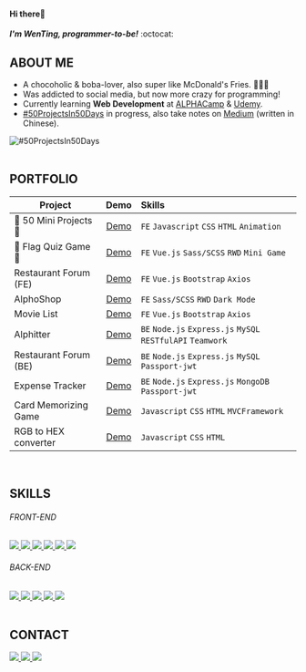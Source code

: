 <!--
### Hi there 👋

**wentingliuu/wentingliuu** is a ✨ _special_ ✨ repository because its `README.md` (this file) appears on your GitHub profile.

Here are some ideas to get you started:

- 🔭 I’m currently working on ...
- 🌱 I’m currently learning ...
- 👯 I’m looking to collaborate on ...
- 🤔 I’m looking for help with ...
- 💬 Ask me about ...
- 📫 How to reach me: ...
- 😄 Pronouns: ...
- ⚡ Fun fact: ...
-->

#### Hi there👋 
***I'm WenTing, programmer-to-be!*** :octocat:
<br>

## ABOUT ME
- A chocoholic & boba-lover, also super like McDonald's Fries. 🍫🧋🍟
- Was addicted to social media, but now more crazy for programming!
- Currently learning **Web Development** at [ALPHACamp](https://tw.alphacamp.co/) & [Udemy](https://www.udemy.com/).
- [#50ProjectsIn50Days](https://github.com/wentingliuu/50projects50days) in progress, also take notes on [Medium](https://wentingliuu.medium.com/50projects50days-%E5%AD%B8%E7%BF%92%E7%AD%86%E8%A8%98-46a81a2cede) (written in Chinese).

![#50ProjectsIn50Days](https://github.com/wentingliuu/wentingliuu/blob/main/main-page-hover.gif)
<br>
<br>

## PORTFOLIO 
| **Project**           | **Demo**    | **Skills**                                          |
| --------------------- |:-----------:| :-------------------------------------------------- |
| 🌟 50 Mini Projects 🌟 |[Demo](https://wentingliuu.github.io/50projects50days/)| `FE` `Javascript` `CSS` `HTML` `Animation`                 |
| 🌟 Flag Quiz Game 🌟   |[Demo](https://wentingliuu.github.io/flag-quiz-game)   | `FE` `Vue.js` `Sass/SCSS` `RWD` `Mini Game`                |
| Restaurant Forum (FE) |[Demo](https://wentingliuu.github.io/restaurant-forum)  | `FE` `Vue.js` `Bootstrap` `Axios`                          |
| AlphoShop             |[Demo](https://wentingliuu.github.io/alpha-shop)        | `FE` `Sass/SCSS` `RWD` `Dark Mode`                         |
| Movie List            |[Demo](https://codepen.io/wentingliuu/pen/NWwggGo)      | `FE` `Vue.js` `Bootstrap` `Axios`                          |
| Alphitter             |[Demo](https://sh330035.github.io/twitter-frontend)     | `BE` `Node.js` `Express.js` `MySQL` `RESTfulAPI` `Teamwork`|
| Restaurant Forum (BE) |[Demo](https://floating-dusk-15723.herokuapp.com)       | `BE` `Node.js` `Express.js` `MySQL` `Passport-jwt`         |
| Expense Tracker       |[Demo](https://morning-wave-00395.herokuapp.com/)       | `BE` `Node.js` `Express.js` `MongoDB` `Passport-jwt`       |
| Card Memorizing Game  |[Demo](https://codepen.io/wentingliuu/full/ExXaKpK)     | `Javascript` `CSS` `HTML` `MVCFramework`                   |
| RGB to HEX converter  |[Demo](https://codepen.io/wentingliuu/full/KKmvjyq)     | `Javascript` `CSS` `HTML`                                  |

<br>

## SKILLS
###### FRONT-END
<a href="https://www.javascript.com/">
  <img src="https://img.shields.io/badge/JavaScript-323330?style=for-the-badge&logo=javascript&logoColor=F7DF1E">
</a>
<a href="https://html.com/">
  <img src="https://img.shields.io/badge/HTML-E34F26?style=for-the-badge&logo=HTML5&logoColor=white">
</a>
<a href="https://www.w3schools.com/css/">
  <img src="https://img.shields.io/badge/CSS-1572B6?style=for-the-badge&logo=CSS3&logoColor=white">
</a>
<a href="https://vuejs.org/">
  <img src="https://img.shields.io/badge/Vue.js-4FC08D?style=for-the-badge&logo=Vue.js&logoColor=white">
</a>
<a href="https://sass-lang.com/">
  <img src="https://img.shields.io/badge/Sass-CC6699?style=for-the-badge&logo=Sass&logoColor=white">
</a>
<a href="https://getbootstrap.com/">
  <img src="https://img.shields.io/badge/Bootstrap-7952B3?style=for-the-badge&logo=Bootstrap&logoColor=white">
</a>
<br>

###### BACK-END
<a href="https://nodejs.org/en/">
  <img src="https://img.shields.io/badge/NODE.JS-339933?style=for-the-badge&logo=Node.js&logoColor=white">
</a>
<a href="https://expressjs.com/">
  <img src="https://img.shields.io/badge/Express.js-339933?style=for-the-badge&logo=Node.js&logoColor=white">
</a>
<a href="https://www.mongodb.com/">
  <img src="https://img.shields.io/badge/MongoDB-4EA94B?style=for-the-badge&logo=mongodb&logoColor=white">
</a>
<a href="https://www.mysql.com/">
  <img src="https://img.shields.io/badge/MySQL-00000F?style=for-the-badge&logo=mysql&logoColor=white">
</a>
<a href="https://www.heroku.com/">
  <img src="https://img.shields.io/badge/Heroku-430098?style=for-the-badge&logo=heroku&logoColor=white">
</a>
<br>
<br>

## CONTACT
<p align="left">
<a href="https://www.linkedin.com/in/wenting-liu/">
  <img src="https://img.shields.io/badge/LinkedIn-0A66C2?style=for-the-badge&logo=LinkedIn&logoColor=white">
</a>
<a href="mailto:wentingliuu@gmail.com">
  <img src="https://img.shields.io/badge/wentingliuu@gmail.com-fafafa?style=for-the-badge&logo=Gmail&logoColor=#EA4335">
</a>
<a href="https://wentingliuu.medium.com/">
  <img src="https://img.shields.io/badge/Medium-12100E?style=for-the-badge&logo=medium&logoColor=white">
</a>
